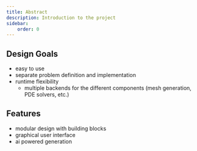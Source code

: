 ```yaml
---
title: Abstract
description: Introduction to the project
sidebar:
    order: 0
---
```




## Design Goals
- easy to use
- separate problem definition and implementation
- runtime flexibility
    - multiple backends for the different components (mesh generation, PDE solvers, etc.)


## Features
- modular design with building blocks
- graphical user interface
- ai powered generation
